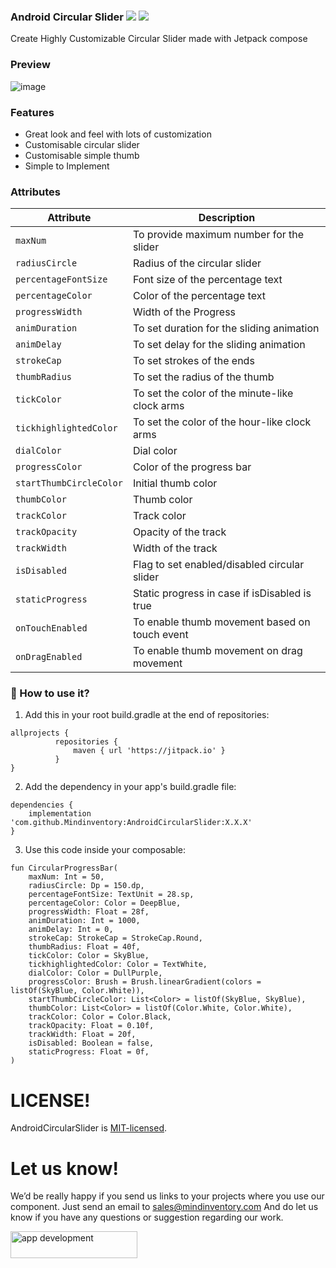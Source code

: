 ### Android Circular Slider  [![](https://jitpack.io/v/Mindinventory/AndroidCircularSlider.svg)](https://jitpack.io/#Mindinventory/AndroidCircularSlider) ![](https://img.shields.io/github/languages/top/Mindinventory/AndroidCircularSlider)


Create Highly Customizable Circular Slider made with Jetpack compose

### Preview
![image](https://github.com/Mindinventory/AndroidCircularSlider/blob/master/art/circularSliderDemo.gif)

### Features
- Great look and feel with lots of customization
- Customisable circular slider
- Customisable simple thumb
- Simple to Implement

### Attributes
| Attribute | Description                               |
| ------ |-------------------------------------------|
| ```maxNum``` | To provide maximum number for the slider  |
| ```radiusCircle``` | Radius of the circular slider             |
| ```percentageFontSize``` | Font size of the percentage text          |
| ```percentageColor``` | Color of the percentage text              |
| ```progressWidth``` | Width of the Progress                     |
| ```animDuration``` | To set duration for the sliding animation |
| ```animDelay``` | To set delay for the sliding animation    |
| ```strokeCap``` | To set strokes of the ends                |
| ```thumbRadius``` | To set the radius of the thumb            |
| ```tickColor``` | To set the color of the minute-like clock arms | 
| ```tickhighlightedColor``` | To set the color of the hour-like clock arms | 
| ```dialColor``` | Dial color                                |
| ```progressColor``` | Color of the progress bar                 |
| ```startThumbCircleColor``` | Initial thumb color                       |
| ```thumbColor``` | Thumb color                               |
| ```trackColor``` | Track color                               |
| ```trackOpacity``` | Opacity of the track                      |
| ```trackWidth``` | Width of the track                        |
| ```isDisabled``` | Flag to set enabled/disabled circular slider |
| ```staticProgress``` | Static progress in case if isDisabled is true |
| ```onTouchEnabled``` | To enable thumb movement based on touch event |
| ```onDragEnabled``` | To enable thumb movement on drag movement |


### :thinking: How to use it?
1. Add this in your root build.gradle at the end of repositories:
```
allprojects {
          repositories {
              maven { url 'https://jitpack.io' }
          }
}
```
2. Add the dependency in your app's build.gradle file:
```
dependencies {
    implementation 'com.github.Mindinventory:AndroidCircularSlider:X.X.X'
}
```
3. Use this code inside your composable:
```
fun CircularProgressBar(
    maxNum: Int = 50,
    radiusCircle: Dp = 150.dp,
    percentageFontSize: TextUnit = 28.sp,
    percentageColor: Color = DeepBlue,
    progressWidth: Float = 28f,
    animDuration: Int = 1000,
    animDelay: Int = 0,
    strokeCap: StrokeCap = StrokeCap.Round,
    thumbRadius: Float = 40f,
    tickColor: Color = SkyBlue,
    tickhighlightedColor: Color = TextWhite,
    dialColor: Color = DullPurple,
    progressColor: Brush = Brush.linearGradient(colors = listOf(SkyBlue, Color.White)),
    startThumbCircleColor: List<Color> = listOf(SkyBlue, SkyBlue),
    thumbColor: List<Color> = listOf(Color.White, Color.White),
    trackColor: Color = Color.Black,
    trackOpacity: Float = 0.10f,
    trackWidth: Float = 20f,
    isDisabled: Boolean = false,
    staticProgress: Float = 0f,
)
```

# LICENSE!

AndroidCircularSlider is [MIT-licensed](/LICENSE).

# Let us know!
We’d be really happy if you send us links to your projects where you use our component. Just send an email to sales@mindinventory.com And do let us know if you have any questions or suggestion regarding our work.

<a href="https://www.mindinventory.com/contact-us.php?utm_source=gthb&utm_medium=repo&utm_campaign=circularSlider">
<img src="https://github.com/Sammindinventory/MindInventory/blob/main/hirebutton.png" width="203" height="43"  alt="app development">
</a>





